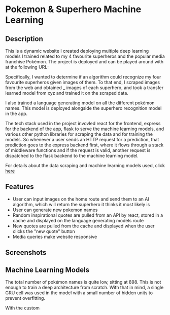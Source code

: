 # Pokemon & Superhero Machine Learning
## Description
This is a dynamic website I created deploying multiple deep learning models I trained related to my 4 favourite superheros and the popular media franchise Pokémon. The project is deployed and can be played around with at the following URL:  

Specifically, I wanted to determine if an algorithm could recognize my four favourite superheros given images of them. To that end, I scraped images from the web and obtained _ images of each superhero, and took a transfer learned model from xyz and trained it on the scraped data. 

I also trained a language generating model on all the different pokémon names. This model is deployed alongside the superhero recognition model in the app. 

The tech stack used in the project invovled react for the frontend, express for the backend of the app, flask to serve the machine learning models, and various other python libraries for scraping the data and for training the models. So whenever a user sends an HTTP request for a prediction, that prediction goes to the express backend first, where it flows through a stack of middleware functions and if the request is valid, another request is dispatched to the flask backend to the machine learning model. 

For details about the data scraping and machine learning models used, click [here](#ml_models)

## Features 
* User can input images on the home route and send them to an AI algorithm, which will return the superhero it thinks it most likely is
* User can generate new pokemon names
* Random inspirational quotes are pulled from an API by react, stored in a cache and displayed on the language generating models route
* New quotes are pulled from the cache and displayed when the user clicks the "new quote" button 
* Media queries make website responsive 

## Screenshots 


## Machine Learning Models<a name = "ml_models"></a> 
The total number of pokémon names is quite low, sitting at 898. This is not enough to train a deep architecture from scratch. With that in mind, a single GRU cell was used in the model with a small number of hidden units to prevent overfitting.

With the custom 
